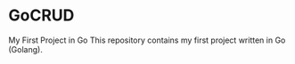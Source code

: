 # GoCRUD
 My First Project in Go  This repository contains my first project written in Go (Golang). 

